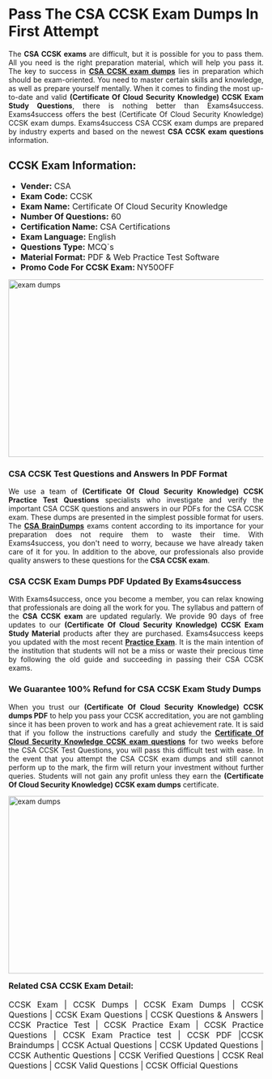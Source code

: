<h1><strong><strong>Pass The CSA CCSK Exam Dumps In First Attempt</strong></strong></h1> <p style="text-align:justify">The <strong>CSA CCSK exams</strong> are difficult, but it is possible for you to pass them. All you need is the right preparation material, which will help you pass it. The key to success in <a href="https://www.exams4success.com/csa/ccsk-pdf-exam-dumps"><strong>CSA CCSK exam dumps</strong></a> lies in preparation which should be exam-oriented. You need to master certain skills and knowledge, as well as prepare yourself mentally. When it comes to finding the most up-to-date and valid <strong>(Certificate Of Cloud Security Knowledge) CCSK Exam Study Questions</strong>, there is nothing better than Exams4success. Exams4success offers the best (Certificate Of Cloud Security Knowledge) CCSK exam dumps. Exams4success CSA CCSK exam dumps are prepared by industry experts and based on the newest <strong>CSA CCSK exam questions</strong> information.</p> <h2><strong><strong>CCSK Exam Information:</strong></strong></h2> <ul> <li><span style="font-size:16px"><strong>Vender:</strong> CSA</span></li> <li><span style="font-size:16px"><strong>Exam Code:</strong> CCSK</span></li> <li><span style="font-size:16px"><strong>Exam Name:</strong> Certificate Of Cloud Security Knowledge</span></li> <li><span style="font-size:16px"><strong>Number Of Questions:</strong> 60</span></li> <li><span style="font-size:16px"><strong>Certification Name:</strong> CSA Certifications</span></li> <li><span style="font-size:16px"><strong>Exam Language:</strong> English</span></li> <li><span style="font-size:16px"><strong>Questions Type:</strong> MCQ`s</span></li> <li><span style="font-size:16px"><strong>Material Format:</strong> PDF & Web Practice Test Software</span></li> <li><span style="font-size:16px"><strong>Promo Code For CCSK Exam: </strong>NY50OFF</span></li> </ul> <p><a href="https://www.exams4success.com/csa/ccsk-pdf-exam-dumps" rel="no-follow"><img alt="exam dumps" src="https://www.certcollections.com/uploads/content/infrist1.png" style="height:350px; width:750px" /></a></p> <h3><strong>CSA CCSK Test Questions and Answers In PDF Format</strong></h3> <p style="text-align:justify">We use a team of <strong>(Certificate Of Cloud Security Knowledge) CCSK Practice Test Questions</strong> specialists who investigate and verify the important CSA CCSK questions and answers in our PDFs for the CSA CCSK exam. These dumps are presented in the simplest possible format for users. The <a href="https://www.exams4success.com/csa-exam-dumps"><strong>CSA BrainDumps</strong></a> exams content according to its importance for your preparation does not require them to waste their time. With Exams4success, you don't need to worry, because we have already taken care of it for you. In addition to the above, our professionals also provide quality answers to these questions for the<strong> CSA CCSK exam</strong>.</p> <h3><strong> CSA CCSK Exam Dumps PDF Updated By Exams4success</strong></h3> <p style="text-align:justify">With Exams4success, once you become a member, you can relax knowing that professionals are doing all the work for you. The syllabus and pattern of the <strong>CSA CCSK exam </strong>are updated regularly. We provide 90 days of free updates to our <strong>(Certificate Of Cloud Security Knowledge) CCSK Exam Study Material</strong> products after they are purchased. Exams4success keeps you updated with the most recent <a href="https://www.exams4success.com/"><strong>Practice Exam</strong></a>. It is the main intention of the institution that students will not be a miss or waste their precious time by following the old guide and succeeding in passing their CSA CCSK exams.</p> <h3 style="text-align:justify"><strong>We Guarantee 100% Refund for CSA CCSK Exam Study Dumps</strong></h3> <p style="text-align:justify">When you trust our <strong>(Certificate Of Cloud Security Knowledge) CCSK dumps PDF</strong> to help you pass your CCSK accreditation, you are not gambling since it has been proven to work and has a great achievement rate. It is said that if you follow the instructions carefully and study the <a href="https://www.exams4success.com/csa/ccsk-pdf-exam-dumps"><strong>Certificate Of Cloud Security Knowledge CCSK exam questions</strong></a> for two weeks before the CSA CCSK Test Questions, you will pass this difficult test with ease. In the event that you attempt the CSA CCSK exam dumps and still cannot perform up to the mark, the firm will return your investment without further queries. Students will not gain any profit unless they earn the <strong>(Certificate Of Cloud Security Knowledge) CCSK exam dumps</strong> certificate.</p> <p style="text-align:justify"><a href="https://www.exams4success.com/csa/ccsk-pdf-exam-dumps" rel="no-follow"><img alt="exam dumps" src="https://www.certcollections.com/uploads/content/free_demo1.png" style="height:350px; width:750px" /></a></p> <p style="text-align:justify"><span style="font-size:16px"><strong>Related CSA CCSK Exam Detail:</strong></span><br /> <br /> <span style="font-size:16px">CCSK Exam | CCSK Dumps | CCSK Exam Dumps | CCSK Questions | CCSK Exam Questions | CCSK Questions & Answers | CCSK Practice Test | CCSK Practice Exam | CCSK Practice Questions | CCSK Exam Practice test | CCSK PDF |CCSK Braindumps | CCSK Actual Questions | CCSK Updated Questions | CCSK Authentic Questions | CCSK Verified Questions | CCSK Real Questions | CCSK Valid Questions | CCSK Official Questions</span></p>
